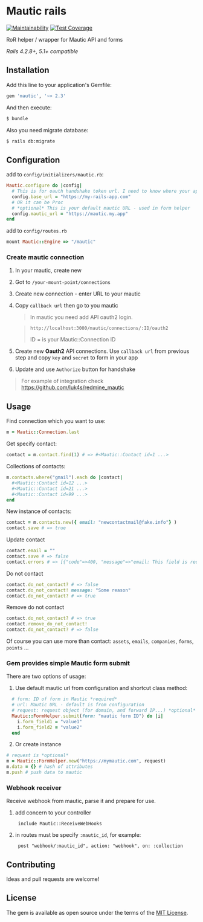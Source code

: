 # Mautic rails
[![Maintainability](https://api.codeclimate.com/v1/badges/c8cd605b5e021fb841d1/maintainability)](https://codeclimate.com/github/luk4s/mautic-rails/maintainability)
[![Test Coverage](https://api.codeclimate.com/v1/badges/c8cd605b5e021fb841d1/test_coverage)](https://codeclimate.com/github/luk4s/mautic-rails/test_coverage)
 
RoR helper / wrapper for Mautic API and forms

*Rails 4.2.8+, 5.1+ compatible*

## Installation
Add this line to your application's Gemfile:

```ruby
gem 'mautic', '~> 2.3'
```

And then execute:
```bash
$ bundle
```
Also you need migrate database:
```bash
$ rails db:migrate
```

## Configuration

add to `config/initializers/mautic.rb`:
```ruby
Mautic.configure do |config|
  # This is for oauth handshake token url. I need to know where your app listen
  config.base_url = "https://my-rails-app.com"
  # OR it can be Proc 
  # *optional* This is your default mautic URL - used in form helper 
  config.mautic_url = "https://mautic.my.app"
end
```

add to `config/routes.rb`
```ruby
mount Mautic::Engine => "/mautic"
```
### Create mautic connection
  
1. In your mautic, create new
2. Got to `/your-mount-point/connections`
3. Create new connection - enter URL to your mautic
4. Copy `callback url` then go to you mautic

      > In mautic you need add API oauth2 login.

      > ```
      > http://localhost:3000/mautic/connections/:ID/oauth2
      > ```
      > ID = is your Mautic::Connection ID
          
5. Create new **Oauth2** API connections. Use `callback url` from previous step and copy `key` and `secret` to form in your app
6. Update and use `Authorize`  button for handshake

> For example of integration check https://github.com/luk4s/redmine_mautic
      
     
## Usage

   Find connection which you want to use:
  ```ruby
  m = Mautic::Connection.last
  ```
  Get specify contact:
  ```ruby
  contact = m.contact.find(1) # => #<Mautic::Contact id=1 ...>
  ```
  Collections of contacts:
  ```ruby
  m.contacts.where("gmail").each do |contact|
    #<Mautic::Contact id=12 ...>
    #<Mautic::Contact id=21 ...>
    #<Mautic::Contact id=99 ...>
  end
  ```
  New instance of contacts:
  ```ruby
  contact = m.contacts.new({ email: "newcontactmail@fake.info"} )
  contact.save # => true
  ```
  Update contact
  ```ruby
  contact.email = ""
  contact.save # => false
  contact.errors # => [{"code"=>400, "message"=>"email: This field is required.", "details"=>{"email"=>["This field is required."]}}]
  ```
  Do not contact
  ```ruby
  contact.do_not_contact? # => false
  contact.do_not_contact! message: "Some reason"
  contact.do_not_contact? # => true
  ```
  Remove do not contact
  ```ruby
  contact.do_not_contact? # => true
  contact.remove_do_not_contact!
  contact.do_not_contact? # => false
  ```
  Of course you can use more than contact: `assets`, `emails`, `companies`, `forms`, `points` ...
### Gem provides simple Mautic form submit
There are two options of usage:
  1. Use default mautic url from configuration and shortcut class method:
  ```ruby
    # form: ID of form in Mautic *required*
    # url: Mautic URL - default is from configuration
    # request: request object (for domain, and forward IP...) *optional*
    Mautic::FormHelper.submit(form: "mautic form ID") do |i|
      i.form_field1 = "value1"
      i.form_field2 = "value2"
    end
  ``` 
  2. Or create instance
  ```ruby
  # request is *optional*
  m = Mautic::FormHelper.new("https://mymautic.com", request)
  m.data = {} # hash of attributes
  m.push # push data to mautic 
  ```
  
### Webhook receiver
Receive webhook from mautic, parse it and prepare for use.

  1. add concern to your controller
      
          include Mautic::ReceiveWebHooks
  2. in routes must be specify `:mautic_id`, for example:
  
          post "webhook/:mautic_id", action: "webhook", on: :collection
          
## Contributing
Ideas and pull requests are welcome!

## License
The gem is available as open source under the terms of the [MIT License](http://opensource.org/licenses/MIT).
